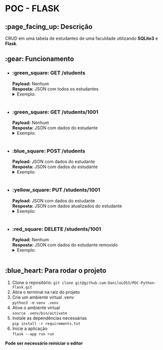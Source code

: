 <h1>POC - FLASK</h1>

<h2>:page_facing_up: Descrição</h2>
<p>CRUD em uma tabela de estudantes de uma faculdade utilizando <strong>SQLite3</strong> e <strong>Flask</strong>.</p>

<h2>:gear: Funcionamento</h2>
<div>
  <ul>
    <li>
      <h3>:green_square: GET /students</h3>
      <span><strong>Payload:</strong> Nenhum</span>
      <br>
      <span><strong>Resposta:</strong> JSON com todos os estudantes</span>
      <br>
      <details>
        <summary>
        Exemplo:
        </summary>
        <pre>
          [
            {
              "curso": "Engenharia Mecânica",
              "email": "joao.silva@example.com",
              "matricula": 1001,
              "nascimento": "1995-07-15",
              "nome": "João",
              "sobrenome": "Silva",
              "telefone": "2165456545"
            },
            {
              "curso": "Administração",
              "email": "maria.santos@example.com",
              "matricula": 1002,
              "nascimento": "1994-09-20",
              "nome": "Maria",
              "sobrenome": "Santos",
              "telefone": "2195765456"
            },
            {
              "curso": "Medicina",
              "email": "pedro.ferreira@example.com",
              "matricula": 1003,
              "nascimento": "1996-02-10",
              "nome": "Pedro",
              "sobrenome": "Ferreira Alberto",
              "telefone": "2233654568"
            },
            {
              "curso": "Medicina",
              "email": "rafael.alves@example.com",
              "matricula": 1004,
              "nascimento": "1996-02-10",
              "nome": "Rafael",
              "sobrenome": "Alves da Cunha",
              "telefone": "21634789745"
            },
            {
              "curso": "Artes Visuais",
              "email": "carlos.silva@example.com",
              "matricula": 1005,
              "nascimento": "1992-06-10",
              "nome": "Carlos",
              "sobrenome": "da Silva Pinto",
              "telefone": "21995487897"
            },
            {
              "curso": "Engenharia Mecânica",
              "email": "andressa.moraes@example.com",
              "matricula": 1006,
              "nascimento": "1991-02-12",
              "nome": "Andressa",
              "sobrenome": "Moraes da Cunha",
              "telefone": "1145678479"
            },
            {
              "curso": "Engenharia Naval",
              "email": "jose.pereira@example.com",
              "matricula": 1007,
              "nascimento": "1995-11-10",
              "nome": "José",
              "sobrenome": "Pereira de Oliveira",
              "telefone": "2145612345"
            },
            {
              "curso": "Música",
              "email": "bernardo.silva@example.com",
              "matricula": 1008,
              "nascimento": "1996-03-10",
              "nome": "Bernardo",
              "sobrenome": "Silva Souto",
              "telefone": "11997845678"
            },
            {
              "curso": "Música",
              "email": "leticia.lopes@example.com",
              "matricula": 1009,
              "nascimento": "1997-05-05",
              "nome": "Letícia",
              "sobrenome": "Drummound Lopes",
              "telefone": "2154564563"
            }
          ]
        </pre>
      </details>
      <br>
    </li>
    <li>
      <h3>:green_square: GET /students/1001</h3>
      <span><strong>Payload:</strong> Nenhum</span>
      <br>
      <span><strong>Resposta:</strong> JSON com dados do estudante</span>
      <br>
      <details>
        <summary>
        Exemplo:
        </summary>
        <pre>
            {
              "curso": "Engenharia Mecânica",
              "email": "joao.silva@example.com",
              "matricula": 1001,
              "nascimento": "1995-07-15",
              "nome": "João",
              "sobrenome": "Silva",
              "telefone": "2165456545"
            }
        </pre>
      </details>
      <br>
    </li>
    <li>
      <h3>:blue_square: POST /students</h3>
      <span><strong>Payload:</strong> JSON com dados do estudante</span>
      <br>
      <span><strong>Resposta:</strong> JSON com dados do estudante</span>
      <br>
      <details>
        <summary>
        Exemplo:
        </summary>
        <span>Payload e retorno:</span>
        <pre>
            {
              "curso": "Engenharia Mecânica",
              "email": "joao.silva@example.com",
              "matricula": 1001,
              "nascimento": "1995-07-15",
              "nome": "João",
              "sobrenome": "Silva",
              "telefone": "2165456545"
            }
        </pre>
      </details>
      <br>
    </li>
    <li>
      <h3>:yellow_square: PUT /students/1001</h3>
      <span><strong>Payload:</strong> JSON com dados do estudante</span>
      <br>
      <span><strong>Resposta:</strong> JSON com dados atualizados do estudante</span>
      <br>
      <details>
        <summary>
        Exemplo:
        </summary>
        <span>Payload e retorno:</span>
        <pre>
            {
              "curso": "Engenharia de Computação",
              "email": "joao.silva@example.com",
              "matricula": 1001,
              "nascimento": "1995-07-15",
              "nome": "João",
              "sobrenome": "Silva",
              "telefone": "2165456545"
            }
        </pre>
      </details>
      <br>
    </li>
    <li>
      <h3>:red_square: DELETE /students/1001</h3>
      <span><strong>Payload:</strong> Nenhum</span>
      <br>
      <span><strong>Resposta:</strong> JSON com dados do estudante removido</span>
      <br>
      <details>
        <summary>
        Exemplo:
        </summary>
        <span>Retorno:</span>
        <pre>
            {
              "curso": "Engenharia Mecânica",
              "email": "joao.silva@example.com",
              "matricula": 1001,
              "nascimento": "1995-07-15",
              "nome": "João",
              "sobrenome": "Silva",
              "telefone": "2165456545"
            }
        </pre>
      </details>
      <br>
    </li>
  </ul>
  
</div>

<h2>:blue_heart: Para rodar o projeto</h2>
<ol>
  <li>Clone o repositório: <code>git clone git@github.com:DaniloLO53/POC-Python-Flask.git</code></li>
  <li>Abra o terminal na raíz do projeto</li>
  <li>Crie um ambiente virtual .venv <br> <code>python3 -m venv .venv</code></li>
  <li>Ative o ambiente virtual <br> <code>source .venv/bin/activate</code></li>
  <li>Instale as dependências necessárias <br> <code>pip install -r requirements.txt </code></li>
  <li>Inicie a aplicação <br> <code>flask --app run run</code></li>
</ol>
<strong>Pode ser necessário reiniciar o editor</strong>

